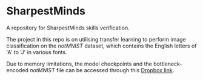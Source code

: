 # SharpestMinds
A repository for SharpestMinds skills verification.

The project in this repo is on utilising transfer learning to perform image classification on the *notMNIST* dataset, which contains the English letters of 'A' to 'J' in various fonts.

Due to memory limitations, the model checkpoints and the bottleneck-encoded *notMNIST* file can be accessed through this [Dropbox link](https://www.dropbox.com/sh/brolhraem0mc3wy/AADGkj4z7emlcVwPmsmUiXcJa?dl=0).
